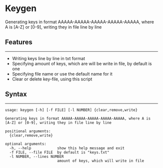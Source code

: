 # Keygen
Generating keys in format AAAAA-AAAAA-AAAAA-AAAAA-AAAAA, where A is [A-Z] or [0-9], writing they in file line by line

## Features
---
* Writing keys line by line in txt format
* Specifying amount of keys, which are will be write in file, by default is one
* Specifying file name or use the default name for it
* Clear or delete key-file, using this script

## Syntax
---
```
usage: keygen [-h] [-f FILE] [-l NUMBER] {clear,remove,write}

Generating keys in format AAAAA-AAAAA-AAAAA-AAAAA-AAAAA, where A is [A-Z] or [0-9], writing they in file line by line

positional arguments:
  {clear,remove,write}

optional arguments:
  -h, --help            show this help message and exit
  -f FILE, --file FILE  by default is "keys.txt"
  -l NUMBER, --lines NUMBER
                        amount of keys, which will write in file

```
